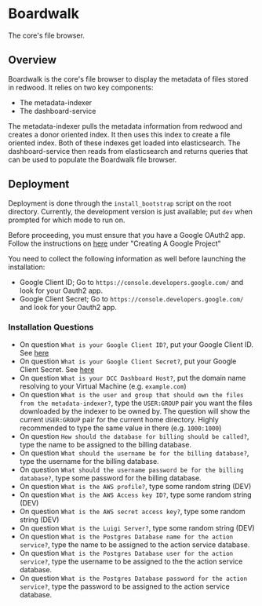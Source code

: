 # Boardwalk
The core's file browser.

## Overview
Boardwalk is the core's file browser to display the metadata of files stored in redwood. It relies on two key components:
* The metadata-indexer
* The dashboard-service

The metadata-indexer pulls the metadata information from redwood and creates a donor oriented index. It then uses this index to create a file oriented index. Both of these indexes get loaded into elasticsearch. The dashboard-service then reads from elasticsearch and returns queries that can be used to populate the Boardwalk file browser. 

## Deployment
Deployment is done through the `install_bootstrap` script on the root directory. Currently, the development version is just available; put `dev` when prompted for which mode to run on.

Before proceeding, you must ensure that you have a Google OAuth2 app. Follow the instructions on [here](http://bitwiser.in/2015/09/09/add-google-login-in-flask.html#creating-a-google-project) under "Creating A Google Project"

You need to collect the following information as well before launching the installation:

* Google Client ID; Go to `https://console.developers.google.com/` and look for your Oauth2 app. 
* Google Client Secret; Go to `https://console.developers.google.com/` and look for your Oauth2 app. 

### Installation Questions
* On question `What is your Google Client ID?`, put your Google Client ID. See [here](http://bitwiser.in/2015/09/09/add-google-login-in-flask.html#creating-a-google-project)
* On question `What is your Google Client Secret?`, put your Google Client Secret. See [here](http://bitwiser.in/2015/09/09/add-google-login-in-flask.html#creating-a-google-project)
* On question `What is your DCC Dashboard Host?`, put the domain name resolving to your Virtual Machine (e.g. `example.com`)
* On question `What is the user and group that should own the files from the metadata-indexer?`, type the `USER:GROUP` pair you want the files downloaded by the indexer to be owned by. The question will show the current `USER:GROUP` pair for the current home directory. Highly recommended to type the same value in there (e.g. `1000:1000`)
* On question `How should the database for billing should be called?`, type the name to be assigned to the billing database.
* On question `What should the username be for the billing database?`, type the username for the billing database.
* On question `What should the username password be for the billing database?`, type some password for the billing database. 
* On question `What is the AWS profile?`, type some random string (DEV)
* On question `What is the AWS Access key ID?`, type some random string (DEV)
* On question `What is the AWS secret access key?`, type some random string (DEV)
* On question `What is the Luigi Server?`, type some random string (DEV)
* On question `What is the Postgres Database name for the action service?`, type the name to be assigned to the action service database.
* On question `What is the Postgres Database user for the action service?`, type the username to be assigned to the the action service database.
* On question `What is the Postgres Database password for the action service?`, type the password to be assigned to the action service database. 
